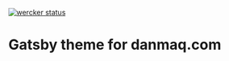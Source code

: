 [![wercker status](https://app.wercker.com/status/26864a7cf5763cb74033660b80d8f3d1/s/master "wercker status")](https://app.wercker.com/project/byKey/26864a7cf5763cb74033660b80d8f3d1)

# Gatsby theme for danmaq.com